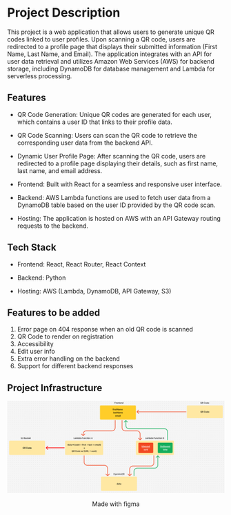 # Project Description
This project is a web application that allows users to generate unique QR codes linked to user profiles. Upon scanning a QR code, users are redirected to a profile page that displays their submitted information (First Name, Last Name, and Email). The application integrates with an API for user data retrieval and utilizes Amazon Web Services (AWS) for backend storage, including DynamoDB for database management and Lambda for serverless processing.

## Features

-    QR Code Generation: Unique QR codes are generated for each user, which contains a user ID that links to their profile data.

-    QR Code Scanning: Users can scan the QR code to retrieve the corresponding user data from the backend API.

-    Dynamic User Profile Page: After scanning the QR code, users are redirected to a profile page displaying their details, such as first name, last name, and email address.

-    Frontend: Built with React for a seamless and responsive user interface.

-    Backend: AWS Lambda functions are used to fetch user data from a DynamoDB table based on the user ID provided by the QR code scan.

-    Hosting: The application is hosted on AWS with an API Gateway routing requests to the backend.

## Tech Stack

-    Frontend: React, React Router, React Context

-    Backend: Python

-    Hosting: AWS (Lambda, DynamoDB, API Gateway, S3)

## Features to be added
1. Error page on 404 response when an old QR code is scanned
2. QR Code to render on registration
3. Accessibility 
4. Edit user info
5. Extra error handling on the backend
6. Support for different backend responses

## Project Infrastructure
<div style="text-align: center;">
  <img src="./project-infra-graph.png" alt="Project infrastructure graph"/>
  <p>Made with figma</p>
</div>
